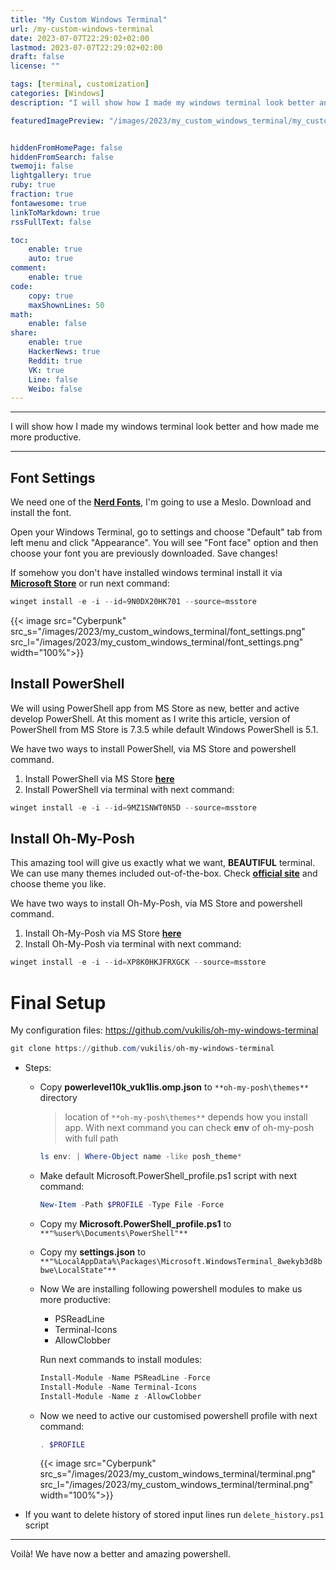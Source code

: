```yaml
---
title: "My Custom Windows Terminal"
url: /my-custom-windows-terminal
date: 2023-07-07T22:29:02+02:00
lastmod: 2023-07-07T22:29:02+02:00
draft: false
license: ""

tags: [terminal, customization]
categories: [Windows]
description: "I will show how I made my windows terminal look better and how made me more productive..."

featuredImagePreview: "/images/2023/my_custom_windows_terminal/my_custom_windows_terminal.png"


hiddenFromHomePage: false
hiddenFromSearch: false
twemoji: false
lightgallery: true
ruby: true
fraction: true
fontawesome: true
linkToMarkdown: true
rssFullText: false

toc:
    enable: true
    auto: true
comment:
    enable: true
code:
    copy: true
    maxShownLines: 50
math:
    enable: false
share:
    enable: true
    HackerNews: true
    Reddit: true
    VK: true
    Line: false
    Weibo: false
---
```

<!--more-->

---

I will show how I made my windows terminal look better and how made me more productive.

---

## Font Settings

We need one of the [**Nerd Fonts**](https://www.nerdfonts.com/font-downloads), I'm going to use a Meslo. Download and install the font.

Open your Windows Terminal, go to settings and choose "Default" tab from left menu and click "Appearance". You will see "Font face" option and then choose your font you are previously downloaded. Save changes!  

If somehow you don't have installed windows terminal install it via [**Microsoft Store**](https://apps.microsoft.com/store/detail/windows-terminal/9N0DX20HK701) or run next command:
```powershell
winget install -e -i --id=9N0DX20HK701 --source=msstore
```

{{< image src="Cyberpunk" src_s="/images/2023/my_custom_windows_terminal/font_settings.png" src_l="/images/2023/my_custom_windows_terminal/font_settings.png" width="100%">}}

## Install PowerShell

We will using PowerShell app from MS Store as new, better and active develop PowerShell. At this moment as I write this article, version of PowerShell from MS Store is 7.3.5 while default Windows PowerShell is 5.1.

We have two ways to install PowerShell, via MS Store and powershell command.

1. Install PowerShell via MS Store [**here**](https://apps.microsoft.com/store/detail/windows-terminal/9N0DX20HK701)
2. Install PowerShell via terminal with next command:
```powershell  
winget install -e -i --id=9MZ1SNWT0N5D --source=msstore
```

## Install Oh-My-Posh

This amazing tool will give us exactly what we want, **BEAUTIFUL** terminal. We can use many themes included out-of-the-box.
Check [**official site**](https://apps.microsoft.com/store/detail/windows-terminal/9N0DX20HK701) and choose theme you like.

We have two ways to install Oh-My-Posh, via MS Store and powershell command.

1. Install Oh-My-Posh via MS Store [**here**](https://apps.microsoft.com/store/detail/ohmyposh/XP8K0HKJFRXGCK)
2. Install Oh-My-Posh via terminal with next command:
```powershell  
winget install -e -i --id=XP8K0HKJFRXGCK --source=msstore
```

# Final Setup 

My configuration files: https://github.com/vukilis/oh-my-windows-terminal

```powershell
git clone https://github.com/vukilis/oh-my-windows-terminal
```

- Steps:  

    - Copy **powerlevel10k_vuk1lis.omp.json** to ```**oh-my-posh\themes**``` directory  
        > location of ```**oh-my-posh\themes**``` depends how you install app. With next command you can check **env** of oh-my-posh with full path

        ```powershell
        ls env: | Where-Object name -like posh_theme*
        ```

    - Make default Microsoft.PowerShell_profile.ps1 script with next command:

        ```powershell
        New-Item -Path $PROFILE -Type File -Force
        ```

    - Copy my **Microsoft.PowerShell_profile.ps1** to ```**"%user%\Documents\PowerShell"**```

    - Copy my **settings.json** to ```**"%LocalAppData%\Packages\Microsoft.WindowsTerminal_8wekyb3d8bbwe\LocalState"**```

    - Now We are installing following powershell modules to make us more productive:
        - PSReadLine
        - Terminal-Icons
        - AllowClobber

        Run next commands to install modules:

        ```powershell
        Install-Module -Name PSReadLine -Force
        Install-Module -Name Terminal-Icons
        Install-Module -Name z -AllowClobber
        ``` 

    - Now we need to active our customised powershell profile with next command:

        ```powershell
        . $PROFILE
        ```

        {{< image src="Cyberpunk" src_s="/images/2023/my_custom_windows_terminal/terminal.png" src_l="/images/2023/my_custom_windows_terminal/terminal.png" width="100%">}}

- If you want to delete history of stored input lines run ```delete_history.ps1``` script

---

Voilà! We have now a better and amazing powershell.